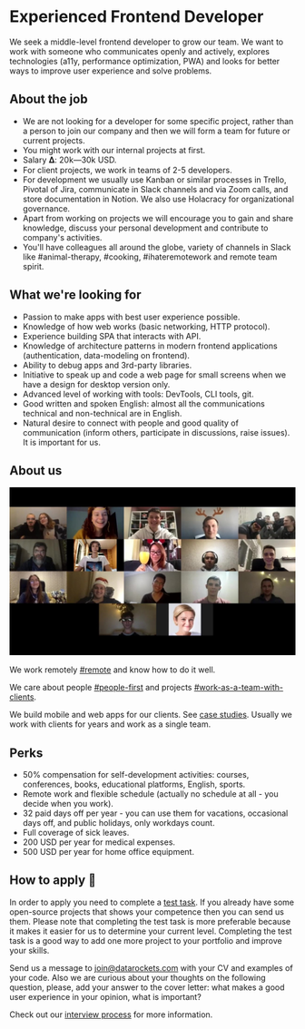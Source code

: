 # Experienced Frontend Developer

We seek a middle-level frontend developer to grow our team. We want to work with someone who communicates openly and actively, explores technologies (a11y, performance optimization, PWA) and looks for better ways to improve user experience and solve problems.

## About the job

- We are not looking for a developer for some specific project, rather than a person to join our company and then we will form a team for future or current projects.
- You might work with our internal projects at first.
- Salary 𝚫: 20k—30k USD.
- For client projects, we work in teams of 2-5 developers.
- For development we usually use Kanban or similar processes in Trello, Pivotal of Jira, communicate in Slack channels and via Zoom calls, and store documentation in Notion. We also use Holacracy for organizational governance.
- Apart from working on projects we will encourage you to gain and share knowledge, discuss your personal development and contribute to company's activities.
- You'll have colleagues all around the globe, variety of channels in Slack like #animal-therapy, #cooking, #ihateremotework and remote team spirit.

## What we're looking for

- Passion to make apps with best user experience possible.
- Knowledge of how web works (basic networking, HTTP protocol).
- Experience building SPA that interacts with API.
- Knowledge of architecture patterns in modern frontend applications (authentication, data-modeling on frontend).
- Ability to debug apps and 3rd-party libraries.
- Initiative to speak up and code a web page for small screens when we have a design for desktop version only.
- Advanced level of working with tools: DevTools, CLI tools, git.
- Good written and spoken English: almost all the communications technical and non-technical are in English.
- Natural desire to connect with people and good quality of communication (inform others, participate in discussions, raise issues). It is important for us.

## About us

[![datarockets team](https://github.com/datarockets/career/blob/master/images/photo%20from%20New%20Year%20party.3.jpg)](https://www.instagram.com/datarockets/)

We work remotely [#remote](https://github.com/datarockets/career#remote) and know how to do it well.

We care about people [#people-first](https://github.com/datarockets/career#people-first) and projects [#work-as-a-team-with-clients](https://github.com/datarockets/career#work-as-a-team-with-clients).

We build mobile and web apps for our clients. See [case studies](https://datarockets.com/case-studies/). Usually we work with clients for years and work as a single team.

## Perks

- 50% compensation for self-development activities: courses, conferences, books, educational platforms, English, sports.
- Remote work and flexible schedule (actually no schedule at all - you decide when you work).
- 32 paid days off per year - you can use them for vacations, occasional days off, and public holidays, only workdays count.
- Full coverage of sick leaves.
- 200 USD per year for medical expenses.
- 500 USD per year for home office equipment.

## How to apply 💌

In order to apply you need to complete a [test task](./test-task.md). If you already have some open-source projects that shows your competence then you can send us them. Please note that completing the test task is more preferable because it makes it easier for us to determine your current level. Completing the test task is a good way to add one more project to your portfolio and improve your skills.

Send us a message to [join@datarockets.com](mailto:join@datarockets.com) with your CV and examples of your code. Also we are curious about your thoughts on the following question, please, add your answer to the cover letter: what makes a good user experience in your opinion, what is important?

Check out our [interview process](https://github.com/datarockets/career#interview-process) for more information.
